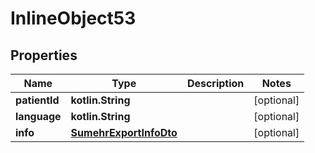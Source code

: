 
# InlineObject53

## Properties
Name | Type | Description | Notes
------------ | ------------- | ------------- | -------------
**patientId** | **kotlin.String** |  |  [optional]
**language** | **kotlin.String** |  |  [optional]
**info** | [**SumehrExportInfoDto**](SumehrExportInfoDto.md) |  |  [optional]



